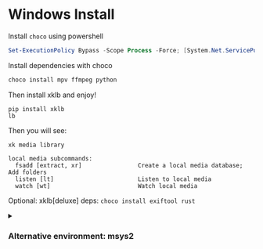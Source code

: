 # Windows Install

Install `choco` using powershell

```powershell
Set-ExecutionPolicy Bypass -Scope Process -Force; [System.Net.ServicePointManager]::SecurityProtocol = [System.Net.ServicePointManager]::SecurityProtocol -bor 3072; iex ((New-Object System.Net.WebClient).DownloadString('https://community.chocolatey.org/install.ps1'))
```

Install dependencies with choco

```powershell
choco install mpv ffmpeg python
```

Then install xklb and enjoy!

```fish
pip install xklb
lb
```

Then you will see:

```
xk media library

local media subcommands:
  fsadd [extract, xr]                Create a local media database; Add folders
  listen [lt]                        Listen to local media
  watch [wt]                         Watch local media
```

Optional: xklb[deluxe] deps: `choco install exiftool rust`

<details>
  <summary><h3>Alternative environment: msys2</h3></summary>

`cygwin`, `WSL`, or `WSL2` is not recommended.

1. Install [msys2](https://www.msys2.org/) and ConEmu

    ```powershell
    choco install msys2 conemu
    ```

2. Update `msys2`

    ```bash
    pacman -Syu
    ```

3. Install build tools, mpv, fish, and python

    ```bash
    pacman -S mingw-w64-x86_64-mpv mingw-w64-x86_64-youtube-dl make automake python-pip python-wheel fish
    ```

    Optional: xklb[deluxe] deps:

    ```bash
    choco install exiftool
    pacman -S mingw-w64-x86_64-rust
    ```

4. **Configure ConEmu to use fish shell** in msys2

    https://superuser.com/questions/1024301/conemu-how-to-call-msys2-as-tab

5. Set the [MSYSTEM](https://www.msys2.org/docs/environments/) environment variable and close and restart your shell

    ```fish
    set -Ux MSYSTEM MINGW64
    set -Ux PYTHONUTF8 1
    ```

</details>

